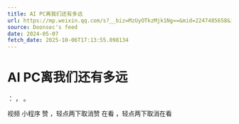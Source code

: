 ```yaml
---
title: AI PC离我们还有多远
url: https://mp.weixin.qq.com/s?__biz=MzUyOTkzMjk1Ng==&mid=2247485658&idx=1&sn=66e7d162411d8062941dbd37ff951221
source: Doonsec's feed
date: 2024-05-07
fetch_date: 2025-10-06T17:13:55.098134
---
```


# AI PC离我们还有多远

：
，
。

视频
小程序
赞
，轻点两下取消赞
在看
，轻点两下取消在看